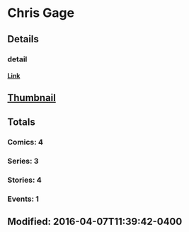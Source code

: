 # Chris  Gage 
## Details
### detail
#### [Link](http://marvel.com/comics/creators/12837/chris_gage?utm_campaign=apiRef&utm_source=225578a89fc76f3d20fbffda5d17a88d)
## [Thumbnail](http://i.annihil.us/u/prod/marvel/i/mg/b/40/image_not_available.jpg)
## Totals
### Comics: 4
### Series: 3
### Stories: 4
### Events: 1
## Modified: 2016-04-07T11:39:42-0400
